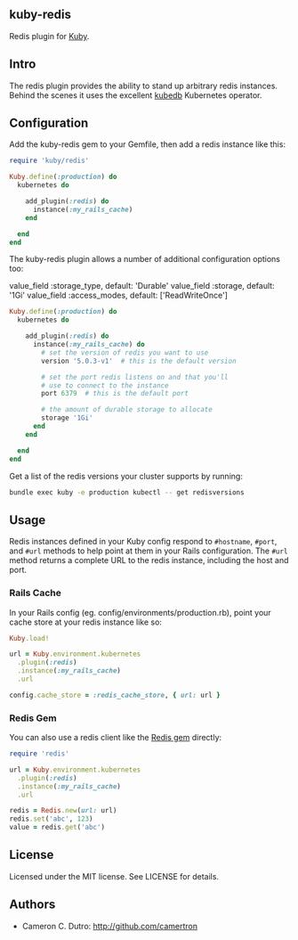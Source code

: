 ## kuby-redis

Redis plugin for [Kuby](https://github.com/getkuby/kuby-core).

## Intro

The redis plugin provides the ability to stand up arbitrary redis instances. Behind the scenes it uses the excellent [kubedb](https://kubedb.com/) Kubernetes operator.

## Configuration

Add the kuby-redis gem to your Gemfile, then add a redis instance like this:

```ruby
require 'kuby/redis'

Kuby.define(:production) do
  kubernetes do

    add_plugin(:redis) do
      instance(:my_rails_cache)
    end

  end
end
```

The kuby-redis plugin allows a number of additional configuration options too:


value_field :storage_type, default: 'Durable'
value_field :storage, default: '1Gi'
value_field :access_modes, default: ['ReadWriteOnce']


```ruby
Kuby.define(:production) do
  kubernetes do

    add_plugin(:redis) do
      instance(:my_rails_cache) do
        # set the version of redis you want to use
        version '5.0.3-v1'  # this is the default version

        # set the port redis listens on and that you'll
        # use to connect to the instance
        port 6379  # this is the default port

        # the amount of durable storage to allocate
        storage '1Gi'
      end
    end

  end
end
```

Get a list of the redis versions your cluster supports by running:

```bash
bundle exec kuby -e production kubectl -- get redisversions
```

## Usage

Redis instances defined in your Kuby config respond to `#hostname`, `#port`, and `#url` methods to help point at them in your Rails configuration. The `#url` method returns a complete URL to the redis instance, including the host and port.

### Rails Cache

In your Rails config (eg. config/environments/production.rb), point your cache store at your redis instance like so:


```ruby
Kuby.load!

url = Kuby.environment.kubernetes
  .plugin(:redis)
  .instance(:my_rails_cache)
  .url

config.cache_store = :redis_cache_store, { url: url }
```

### Redis Gem

You can also use a redis client like the [Redis gem](https://github.com/redis/redis-rb) directly:

```ruby
require 'redis'

url = Kuby.environment.kubernetes
  .plugin(:redis)
  .instance(:my_rails_cache)
  .url

redis = Redis.new(url: url)
redis.set('abc', 123)
value = redis.get('abc')
```

## License

Licensed under the MIT license. See LICENSE for details.

## Authors

* Cameron C. Dutro: http://github.com/camertron
